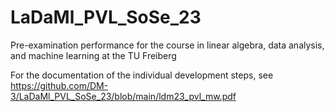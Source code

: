 # LaDaMl_PVL_SoSe_23
Pre-examination performance for the course in linear algebra, data analysis, and machine learning at the TU Freiberg

For the documentation of the individual development steps, see https://github.com/DM-3/LaDaMl_PVL_SoSe_23/blob/main/ldm23_pvl_mw.pdf
